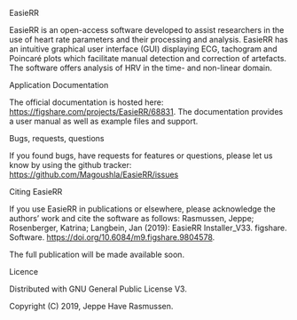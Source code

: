 
EasieRR

EasieRR is an open-access software developed to assist researchers in the use of heart rate parameters and their processing and analysis. 
EasieRR has an intuitive graphical user interface (GUI) displaying ECG, tachogram and Poincaré plots which facilitate manual detection and correction of artefacts.
The software offers analysis of HRV in the time- and non-linear domain.

Application Documentation

The official documentation is hosted here: https://figshare.com/projects/EasieRR/68831.
The documentation provides a user manual as well as example files and support.

Bugs, requests, questions

If you found bugs, have requests for features or questions, please let us know by using the github tracker: https://github.com/Magoushla/EasieRR/issues

Citing EasieRR

If you use EasieRR in publications or elsewhere, please acknowledge the authors’ work and cite the software as follows: Rasmussen, Jeppe; Rosenberger, Katrina; Langbein, Jan (2019): EasieRR Installer_V33. figshare. Software. https://doi.org/10.6084/m9.figshare.9804578.

The full publication will be made available soon.

Licence

Distributed with GNU General Public License V3.

Copyright (C) 2019, Jeppe Have Rasmussen.
